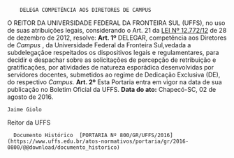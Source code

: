         DELEGA COMPETÊNCIA AOS DIRETORES DE CAMPUS  

 O REITOR DA UNIVERSIDADE FEDERAL DA FRONTEIRA SUL (UFFS), no uso de suas atribuições legais, considerando o Art. 21 da [LEI Nº 12.772/12](http://www.planalto.gov.br/ccivil_03/_ato2011-2014/2012/lei/l12772.htm)  de 28 de dezembro de 2012, resolve:   **Art. 1º** DELEGAR, competência aos Diretores de *Campus* , da Universidade Federal da Fronteira Sul,vedada a subdelegaçãoe respeitados os dispositivos legais e regulamentares, para decidir e despachar sobre as solicitações de percepção de retribuição e gratificações, por atividades de natureza esporádica desenvolvidas por servidores docentes, submetidos ao regime de Dedicação Exclusiva (DE), do respectivo *Campus.*    **Art. 2º** Esta Portaria entra em vigor na data de sua publicação no Boletim Oficial da UFFS.      **Data do ato:** Chapecó-SC, 02 de agosto de 2016.   
 

    Jaime Giolo   
 Reitor da UFFS 

      Documento Histórico  [PORTARIA Nº 800/GR/UFFS/2016](https://www.uffs.edu.br/atos-normativos/portaria/gr/2016-0800/@@download/documento_historico)     
      